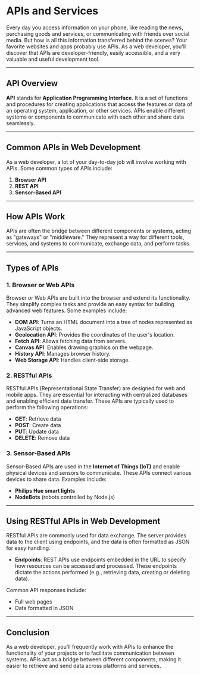 # APIs and Services

Every day you access information on your phone, like reading the news, purchasing goods and services, or communicating with friends over social media. But how is all this information transferred behind the scenes? Your favorite websites and apps probably use APIs. As a web developer, you'll discover that APIs are developer-friendly, easily accessible, and a very valuable and useful development tool.

---

## API Overview

**API** stands for **Application Programming Interface**. It is a set of functions and procedures for creating applications that access the features or data of an operating system, application, or other services. APIs enable different systems or components to communicate with each other and share data seamlessly.

---

## Common APIs in Web Development

As a web developer, a lot of your day-to-day job will involve working with APIs. Some common types of APIs include:

1. **Browser API**
2. **REST API**
3. **Sensor-Based API**

---

## How APIs Work

APIs are often the bridge between different components or systems, acting as "gateways" or "middleware." They represent a way for different tools, services, and systems to communicate, exchange data, and perform tasks.

---

## Types of APIs

### 1. **Browser or Web APIs**

Browser or Web APIs are built into the browser and extend its functionality. They simplify complex tasks and provide an easy syntax for building advanced web features. Some examples include:

- **DOM API**: Turns an HTML document into a tree of nodes represented as JavaScript objects.
- **Geolocation API**: Provides the coordinates of the user's location.
- **Fetch API**: Allows fetching data from servers.
- **Canvas API**: Enables drawing graphics on the webpage.
- **History API**: Manages browser history.
- **Web Storage API**: Handles client-side storage.

### 2. **RESTful APIs**

RESTful APIs (Representational State Transfer) are designed for web and mobile apps. They are essential for interacting with centralized databases and enabling efficient data transfer. These APIs are typically used to perform the following operations:

- **GET**: Retrieve data
- **POST**: Create data
- **PUT**: Update data
- **DELETE**: Remove data

### 3. **Sensor-Based APIs**

Sensor-Based APIs are used in the **Internet of Things (IoT)** and enable physical devices and sensors to communicate. These APIs connect various devices to share data. Examples include:

- **Philips Hue smart lights**
- **NodeBots** (robots controlled by Node.js)

---

## Using RESTful APIs in Web Development

RESTful APIs are commonly used for data exchange. The server provides data to the client using endpoints, and the data is often formatted as JSON for easy handling.

- **Endpoints**: REST APIs use endpoints embedded in the URL to specify how resources can be accessed and processed. These endpoints dictate the actions performed (e.g., retrieving data, creating or deleting data).

Common API responses include:
- Full web pages
- Data formatted in JSON

---

## Conclusion

As a web developer, you'll frequently work with APIs to enhance the functionality of your projects or to facilitate communication between systems. APIs act as a bridge between different components, making it easier to retrieve and send data across platforms and services.
